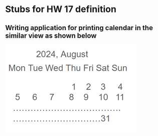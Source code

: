# Stubs for HW 17 definition
## Writing application for printing calendar in the similar view as shown below
![alt text](image.png)
